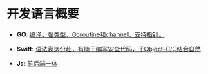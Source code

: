 # 开发语言概要

- **GO**: [编译、强类型、Goroutine和channel、支持指针。](GO/GO语言概述.md)

- **Swift**: [语法表达分赴，有助于编写安全代码，于Object-C/C结合自然](Swift/Swift语言概要.md)

- **Js**: [前后端一体](Js/Js语言概要.md)

